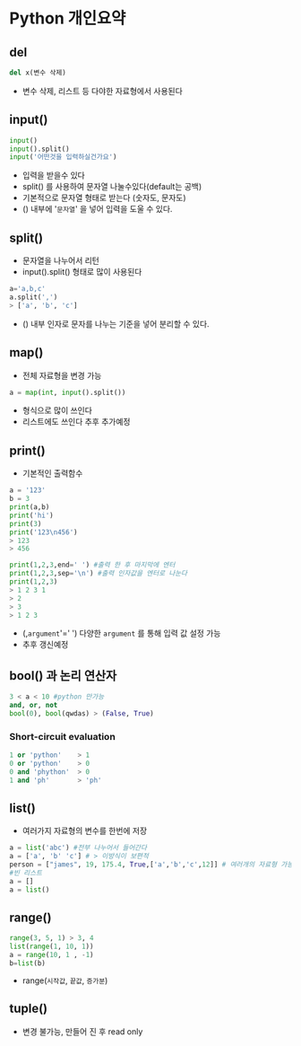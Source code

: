 # Python 개인요약

## del

```python
del x(변수 삭제)
```

- 변수 삭제, 리스트 등 다야한 자료형에서 사용된다

## input()

```python
input()
input().split()
input('어떤것을 입력하실건가요')
```

- 입력을 받을수 있다
- split() 를 사용하여 문자열 나눌수있다(default는 공백)
- 기본적으로 문자열 형태로 받는다 (숫자도, 문자도)
- () 내부에 '`문자열`' 을 넣어 입력을 도울 수 있다. 

## split()

- 문자열을 나누어서 리턴
- input().split() 형태로 많이 사용된다

```python
a='a,b,c'
a.split(',')
> ['a', 'b', 'c']
```

- () 내부 인자로 문자를 나누는 기준을 넣어 분리할 수 있다.

## map()

- 전체 자료형을 변경 가능

```python
a = map(int, input().split())
```

- 형식으로 많이 쓰인다
- 리스트에도 쓰인다 추후 추가예정

## print()

- 기본적인 출력함수

```python
a = '123'
b = 3
print(a,b)
print('hi')
print(3)
print('123\n456')
> 123
> 456
```

```python
print(1,2,3,end=' ') #출력 한 후 마지막에 엔터
print(1,2,3,sep='\n') #출력 인자값을 엔터로 나눈다
print(1,2,3)
> 1 2 3 1
> 2
> 3
> 1 2 3
```

- (,`argument`'=' ') 다양한 `argument` 를 통해 입력 값 설정 가능
- 추후 갱신예정

## bool() 과 논리 연산자

```python
3 < a < 10 #python 만가능
and, or, not
bool(0), bool(qwdas) > (False, True)
```

### Short-circuit evaluation

```python
1 or 'python'    > 1
0 or 'python'    > 0
0 and 'phython'  > 0
1 and 'ph'  	 > 'ph'
```



## list()

- 여러가지 자료형의 변수를 한번에 저장

```python
a = list('abc') #전부 나누어서 들어간다
a = ['a', 'b' 'c'] # > 이방식이 보편적
person = ["james", 19, 175.4, True,['a','b','c',12]] # 여러개의 자료형 가능
#빈 리스트
a = []
a = list()
```



## range()

```python
range(3, 5, 1) > 3, 4
list(range(1, 10, 1))
a = range(10, 1 , -1)
b=list(b)
```

- range(`시작값`, `끝값`, `증가분`) 



## tuple()

- 변경 불가능, 만들어 진 후 read only

